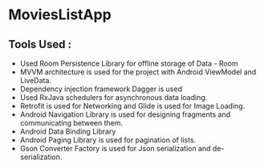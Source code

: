 # MoviesListApp

##  Tools Used :
- Used Room Persistence Library for offline storage of Data - Room
- MVVM architecture is used for the project with Android ViewModel and LiveData.
- Dependency injection framework Dagger is used
- Used RxJava schedulers for asynchronous data loading.
- Retrofit is used  for Networking and Glide is used for Image Loading.
- Android Navigation Library is used for designing fragments and communicating between them.
- Android Data Binding Library
- Android Paging Library is used for pagination of lists.
- Gson Converter Factory is used for Json serialization and de-serialization.
